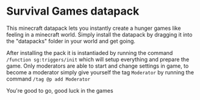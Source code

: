 # Survival Games datapack
This minecraft datapack lets you instantly create a hunger games like feeling in a minecraft world. Simply install the datapack by dragging it into the "datapacks" folder in your world and get going.

After installing the pack it is instantiaded by running the command `/function sg:triggers/init` which will setup everything and prepare the game.
Only moderators are able to start and change settings in game, to become a moderator simply give yourself the tag `Moderator` by running the command `/tag @p add Moderator`

You're good to go, good luck in the games

